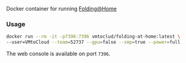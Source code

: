 Docker container for running [Folding@Home](http://folding.stanford.edu/)

### Usage
```bash
docker run --rm -it -p7396:7396 vmtoclud/folding-at-home:latest \ 
--user=VMtoCloud --team=52737 --gpu=false --smp=true --power=full
```

The web console is available on port `7396`.
